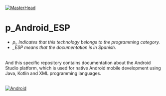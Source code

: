 [![MasterHead](http://dicer0.com/wp-content/uploads/2023/09/Android-di_cer0-Banner.png)](https://dicer0.com/#skills)
# p_Android_ESP
<h6 align="justify">
  <ul>
    <li>p_ Indicates that this technology belongs to the programming category.</li>
    <li>_ESP means that the documentation is in Spanish.</li>
  </ul>
</h6>
And this specific repository contains documentation about the Android Studio platform, which is used for native Android mobile development using Java, Kotlin and XML programming languages.</h6>
&nbsp;
<br/>
&nbsp;

[![Android](http://dicer0.com/wp-content/uploads/2023/10/p_Android-1.gif)](https://dicer0.com/#skills)
